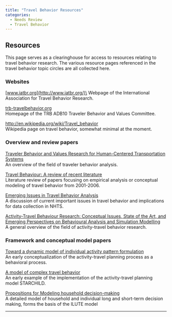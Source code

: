 ```yaml
---
title: "Travel Behavior Resources"
categories:
  - Needs Review
  - Travel Behavior
---
```


Resources
---------

This page serves as a clearinghouse for access to resources relating to travel behavior research. The various resource pages referenced in the travel behavior topic circles are all collected here.

### Websites

[www.iatbr.org](http://www.iatbr.org/)\
Webpage of the International Association for Travel Behavior Research.

[trb-travelbehavior.org](http://trb-travelbehavior.org/)\
Homepage of the TRB ADB10 Traveler Behavior and Values Committee.

[<http://en.wikipedia.org/wiki/Travel_behavior>](http://en.wikipedia.org/wiki/Travel_behavior)\
Wikipedia page on travel behavior, somewhat minimal at the moment.

### Overview and review papers

[Traveler Behavior and Values Research for Human-Centered Transportation Systems](Traveler_Behavior_and_Values_Research_for_Human_Centered_Transportation_Systems)\
An overview of the field of traveler behavior analysis.

[Travel Behaviour: A review of recent literature](Travel_Behaviour_A_review_of_recent_literature)\
Literature review of papers focusing on empirical analysis or conceptual modeling of travel behavior from 2001-2006.

[Emerging Issues in Travel Behavior Analysis](Emerging_Issues_in_Travel_Behavior_Analysis)\
A discussion of current important issues in travel behavior and implications for data collection in NHTS.

[Activity-Travel Behaviour Research: Conceptual Issues, State of the Art, and Emerging Perspectives on Behavioural Analysis and Simulation Modelling](Activity_Travel_Behaviour_Research_Conceptual_Issues_State_of_the_Art_and_Emerging_Perspectives_on_Behavioural_Analysis_and_Simulation_Modelling)\
A general overview of the field of activity-travel behavior research.

### Framework and conceptual model papers

[Toward a dynamic model of individual activity pattern formulation](Toward_a_dynamic_model_of_individual_activity_pattern_formulation)\
An early conceptualization of the activity-travel planning process as a behavioral process.

[A model of complex travel behavior](A_model_of_complex_travel_behavior)\
An early example of the implementation of the activity-travel planning model STARCHILD.

[‎Propositions for Modeling household decision-making](_Propositions_for_Modeling_household_decision_making)\
A detailed model of household and individual long and short-term decision making, forms the basis of the ILUTE model

------------------------------------------------------------------------


